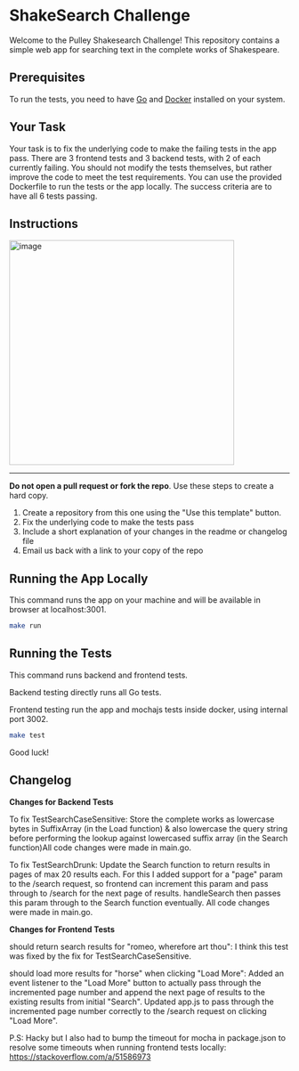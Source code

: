 # ShakeSearch Challenge

Welcome to the Pulley Shakesearch Challenge! This repository contains a simple web app for searching text in the complete works of Shakespeare.

## Prerequisites

To run the tests, you need to have [Go](https://go.dev/doc/install) and [Docker](https://docs.docker.com/engine/install/) installed on your system.

## Your Task

Your task is to fix the underlying code to make the failing tests in the app pass. There are 3 frontend tests and 3 backend tests, with 2 of each currently failing. You should not modify the tests themselves, but rather improve the code to meet the test requirements. You can use the provided Dockerfile to run the tests or the app locally. The success criteria are to have all 6 tests passing.

## Instructions

<img width="404" alt="image" src="https://github.com/ProlificLabs/shakesearch/assets/98766735/9a5b96b5-0e44-42e1-8d6e-b7a9e08df9a1">

*** 

**Do not open a pull request or fork the repo**. Use these steps to create a hard copy.

1. Create a repository from this one using the "Use this template" button.
2. Fix the underlying code to make the tests pass
3. Include a short explanation of your changes in the readme or changelog file
4. Email us back with a link to your copy of the repo

## Running the App Locally


This command runs the app on your machine and will be available in browser at localhost:3001.

```bash
make run
```

## Running the Tests

This command runs backend and frontend tests.

Backend testing directly runs all Go tests.

Frontend testing run the app and mochajs tests inside docker, using internal port 3002.

```bash
make test
```

Good luck!

## Changelog

**Changes for Backend Tests**

To fix TestSearchCaseSensitive: Store the complete works as lowercase bytes in SuffixArray (in the Load function) & also lowercase the query string before performing the lookup against lowercased suffix array (in the Search function)All code changes were made in main.go.

To fix TestSearchDrunk: Update the Search function to return results in pages of max 20 results each. For this I added support for a "page" param to the /search request, so frontend can increment this param and pass through to /search for the next page of results. handleSearch then passes this param through to the Search function eventually. All code changes were made in main.go.

**Changes for Frontend Tests**

should return search results for "romeo, wherefore art thou": I think this test was fixed by the fix for TestSearchCaseSensitive.

should load more results for "horse" when clicking "Load More": Added an event listener to the "Load More" button to actually pass through the incremented page number and append the next page of results to the existing results from initial "Search". Updated app.js to pass through the incremented page number correctly to the /search request on clicking "Load More".

P.S: Hacky but I also had to bump the timeout for mocha in package.json to resolve some timeouts when running frontend tests locally: https://stackoverflow.com/a/51586973
